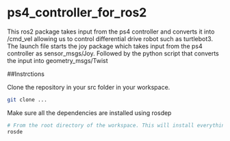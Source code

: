 # ps4_controller_for_ros2
This ros2 package takes input from the ps4 controller and converts it into /cmd_vel allowing us to control differential drive robot such as turtlebot3. The launch file starts the joy package which takes input from the ps4 controller as sensor_msgs/Joy. Followed by the python script that converts the input into geometry_msgs/Twist

##Instrctions

Clone the repository in your src folder in your workspace.
```bash
git clone ...
```
Make sure all the dependencies are installed using rosdep
```bash
# From the root directory of the workspace. This will install everything mentioned in package.xml
rosde
